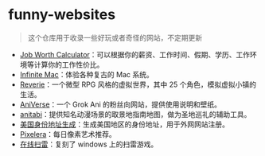 # funny-websites

> 这个仓库用于收录一些好玩或者奇怪的网站，不定期更新

* [Job Worth Calculator](https://worthjob.zippland.com/)：可以根据你的薪资、工作时间、假期、学历、工作环境等计算你的工作性价比。
* [Infinite Mac](https://infinitemac.org/)：体验各种复古的 Mac 系统。
* [Reverie](https://reverie.herokuapp.com/arXiv_Demo/)：一个微型 RPG 风格的虚拟世界，其中 25 个角色，模拟虚拟小镇的生活。
* [AniVerse](https://grokani.xyz/)：一个 Grok Ani 的粉丝向网站，提供使用说明和壁纸。
* [anitabi](https://anitabi.cn/)：提供知名动漫场景的取景地指南地图，做为圣地巡礼的辅助工具。
* [美国身份地址生成](https://www.shenfendaquan.com/)：生成美国地区的身份地址，用于外网网站注册。
* [Pixelera](https://pixelera.art)：每日像素艺术推荐。
* [在线扫雷](https://www.saolei123.com/)：复刻了 windows 上的扫雷游戏。
